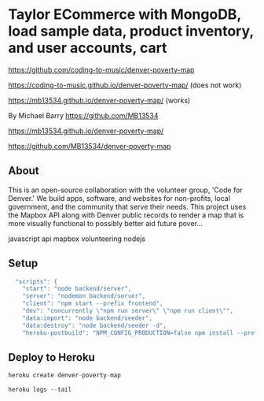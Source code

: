 # Taylor ECommerce with MongoDB, load sample data, product inventory, and user accounts, cart

https://github.com/coding-to-music/denver-poverty-map

https://coding-to-music.github.io/denver-poverty-map/ (does not work)

https://mb13534.github.io/denver-poverty-map/ (works)

By Michael Barry https://github.com/MB13534

https://mb13534.github.io/denver-poverty-map/

https://github.com/MB13534/denver-poverty-map

## About

This is an open-source collaboration with the volunteer group, 'Code for Denver.' We build apps, software, and websites for non-profits, local government, and the community that serve their needs. This project uses the Mapbox API along with Denver public records to render a map that is more visually functional to possibly better aid future pover…

javascript api mapbox volunteering nodejs

## Setup

```java
  "scripts": {
    "start": "node backend/server",
    "server": "nodemon backend/server",
    "client": "npm start --prefix frontend",
    "dev": "concurrently \"npm run server\" \"npm run client\"",
    "data:import": "node backend/seeder",
    "data:destroy": "node backend/seeder -d",
    "heroku-postbuild": "NPM_CONFIG_PRODUCTION=false npm install --prefix frontend && npm run build --prefix frontend"
```

## Deploy to Heroku

```java
heroku create denver-poverty-map

heroku logs --tail
```
